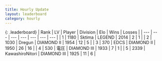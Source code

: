 ```yaml
---
title: Hourly Update
layout: leaderboard
category: hourly
---
```


{: .leaderboard}
| Rank | LV | Player | Division | Elo | Wins | Losses |
| --- | --- | --- | --- | --- | --- | --- |
| <span data-change="0">1</span> | 1180 | <span title="ID: 353063">Sktima</span> | LEGEND | <span data-change="0">2014</span> | <span data-change="0">2</span> | <span data-change="0">1</span> |
| <span data-change="1">2</span> | 1030 | <span title="ID: 337810">Dregun</span> | DIAMOND II | <span data-change="0">1954</span> | <span data-change="0">12</span> | <span data-change="0">5</span> |
| <span data-change="2">3</span> | 370 | <span title="ID: 224611">EDCS</span> | DIAMOND II | <span data-change="18">1950</span> | <span data-change="2">26</span> | <span data-change="1">16</span> |
| <span data-change="0">4</span> | 530 | <span title="ID: 407707">電圧</span> | DIAMOND III | <span data-change="0">1933</span> | <span data-change="0">7</span> | <span data-change="0">1</span> |
| <span data-change="-3">5</span> | 2339 | <span title="ID: 164871">KawashiroNitori</span> | DIAMOND III | <span data-change="-45">1925</span> | <span data-change="0">11</span> | <span data-change="4">6</span> |